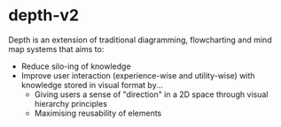 # depth-v2

Depth is an extension of traditional diagramming, flowcharting and mind map systems that aims to:
- Reduce silo-ing of knowledge
- Improve user interaction (experience-wise and utility-wise) with knowledge stored in visual format by...
    - Giving users a sense of "direction" in a 2D space through visual hierarchy principles
    - Maximising reusability of elements